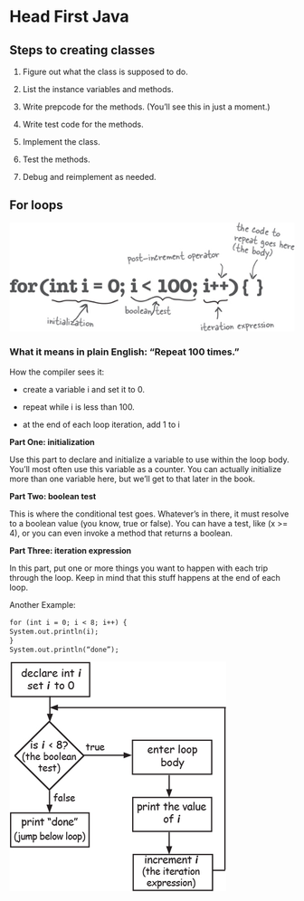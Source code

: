 # Head First Java
## Steps to creating classes

1. Figure out what the class is supposed to do.

2. List the instance variables and methods.

3. Write prepcode for the methods. (You’ll see this in just a moment.)

4. Write test code for the methods.

5. Implement the class.

6. Test the methods.

7. Debug and reimplement as needed.

## For loops

![img.png](src/img.png)

### What it means in plain English: “Repeat 100 times.”

How the compiler sees it:

* create a variable i and set it to 0.

* repeat while i is less than 100.

* at the end of each loop iteration, add 1 to i

**Part One: initialization**

Use this part to declare and initialize a variable to use within the loop body. You’ll most often use this variable as a counter. You can actually initialize more than one variable here, but we’ll get to that later in the book.

**Part Two: boolean test**

This is where the conditional test goes. Whatever’s in there, it must resolve to a boolean value (you know, true or false). You can have a test, like (x >= 4), or you can even invoke a method that returns a boolean.

**Part Three: iteration expression**

In this part, put one or more things you want to happen with each trip through the loop. Keep in mind that this stuff happens at the end of each loop.

Another Example:

```
for (int i = 0; i < 8; i++) {
System.out.println(i);
}
System.out.println(“done”);
```
![img_1.png](img_1.png)